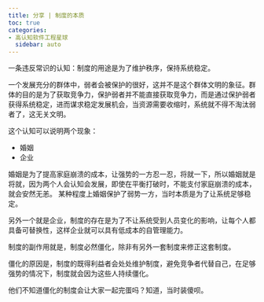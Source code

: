 ```yaml
---
title: 分享 | 制度的本质
toc: true
categories:
- 高认知软件工程星球
  sidebar: auto
---
```


一条违反常识的认知：制度的用途是为了维护秩序，保持系统稳定。

一个发展充分的群体中，弱者会被保护的很好，这并不是这个群体文明的象征。群体的目的是为了获取竞争力，保护弱者并不能直接获取竞争力，而是通过保护弱者获得系统稳定，进而谋求稳定发展机会，当资源需要收缩时，系统就不得不淘汰弱者了，这无关文明。

这个认知可以说明两个现象：

- 婚姻
- 企业

婚姻是为了提高家庭崩溃的成本，让强势的一方忍一忍，将就一下，所以婚姻就是将就，因为两个人会认知会发展，即使在平衡打破时，不能支付家庭崩溃的成本，就会安然无恙。 某种程度上婚姻保护了弱势一方，当时本质是为了让系统足够稳定。

另外一个就是企业，制度的存在是为了不让系统受到人员变化的影响，让每个人都具备可替换性，这样企业就可以具有低成本的自管理能力。

制度的副作用就是，制度必然僵化，除非有另外一套制度来修正这套制度。

僵化的原因是，制度的既得利益者会处处维护制度，避免竞争者代替自己，在足够强势的情况下，制度就会因为这些人持续僵化。

他们不知道僵化的制度会让大家一起完蛋吗？知道，当时装傻呗。







